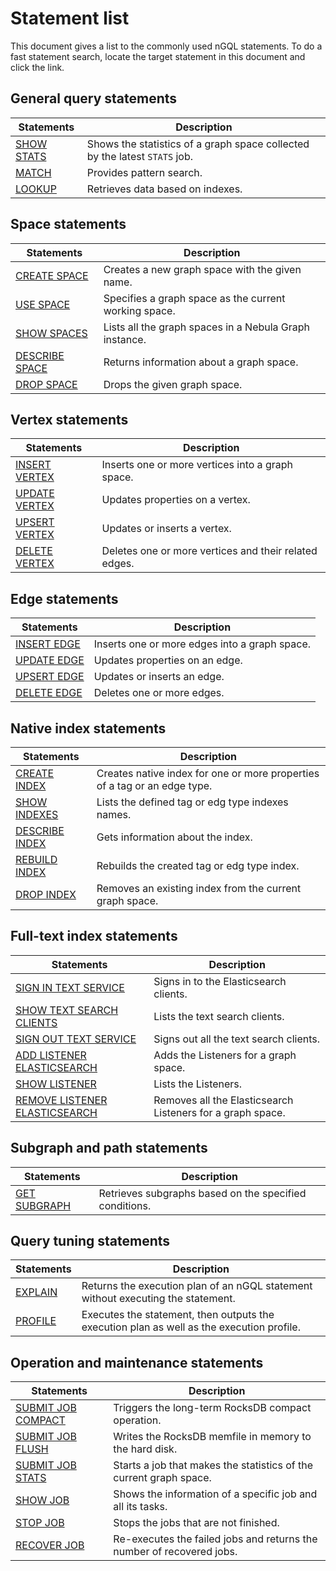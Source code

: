 # Statement list

This document gives a list to the commonly used nGQL statements. To do a fast statement search, locate the target statement in this document and click the link.

## General query statements

| Statements                                                          | Description                                                                |
| ------------------------------------------------------------------- | -------------------------------------------------------------------------- |
| [SHOW STATS](../7.general-query-statements/6.show/14.show-stats.md) | Shows the statistics of a graph space collected by the latest `STATS` job. |
| [MATCH](../7.general-query-statements/2.match.md)                   | Provides pattern search.                                                   |
| [LOOKUP](../7.general-query-statements/5.lookup.md)                 | Retrieves data based on indexes.                                           |

## Space statements

| Statements                                                     | Description                                            |
| -------------------------------------------------------------- | ------------------------------------------------------ |
| [CREATE SPACE](../9.space-statements.md/1.create-space.md)     | Creates a new graph space with the given name.         |
| [USE SPACE](../9.space-statements.md/2.use-space.md)           | Specifies a graph space as the current working space.  |
| [SHOW SPACES](../9.space-statements.md/3.show-spaces.md)       | Lists all the graph spaces in a Nebula Graph instance. |
| [DESCRIBE SPACE](../9.space-statements.md/4.describe-space.md) | Returns information about a graph space.               |
| [DROP SPACE](../9.space-statements.md/5.drop-space.md)         | Drops the given graph space.                           |

## Vertex statements

| Statements                                                  | Description                                           |
| ----------------------------------------------------------- | ----------------------------------------------------- |
| [INSERT VERTEX](../12.vertex-statements/1.insert-vertex.md) | Inserts one or more vertices into a graph space.      |
| [UPDATE VERTEX](../12.vertex-statements/2.update-vertex.md) | Updates properties on a vertex.                       |
| [UPSERT VERTEX](../12.vertex-statements/3.upsert-vertex.md) | Updates or inserts a vertex.                          |
| [DELETE VERTEX](../12.vertex-statements/4.delete-vertex.md) | Deletes one or more vertices and their related edges. |

## Edge statements

| Statements                                            | Description                                   |
| ----------------------------------------------------- | --------------------------------------------- |
| [INSERT EDGE](../13.edge-statements/1.insert-edge.md) | Inserts one or more edges into a graph space. |
| [UPDATE EDGE](../13.edge-statements/2.update-edge.md) | Updates properties on an edge.                |
| [UPSERT EDGE](../13.edge-statements/3.upsert-edge.md) | Updates or inserts an edge.                   |
| [DELETE EDGE](../13.edge-statements/4.delete-edge.md) | Deletes one or more edges.                    |

## Native index statements

| Statements                                                                 | Description                                                               |
| -------------------------------------------------------------------------- | ------------------------------------------------------------------------- |
| [CREATE INDEX](../14.native-index-statements/1.create-native-index.md)     | Creates native index for one or more properties of a tag or an edge type. |
| [SHOW INDEXES](../14.native-index-statements/2.show-native-indexes.md)     | Lists the defined tag or edg type indexes names.                          |
| [DESCRIBE INDEX](../14.native-index-statements/3.describe-native-index.md) | Gets information about the index.                                         |
| [REBUILD INDEX](../14.native-index-statements/4.rebuild-native-index.md)   | Rebuilds the created tag or edg type index.                               |
| [DROP INDEX](../14.native-index-statements/6.drop-native-index.md)         | Removes an existing index from the current graph space.                   |

## Full-text index statements

| Statements                    | Description                                                |
| ----------------------------- | ---------------------------------------------------------- |
| [SIGN IN TEXT SERVICE](../../4.deployment-and-installation/6.deploy-text-based-index/2.deploy-es.md#sign_in_to_the_text_search_clients)         | Signs in to the Elasticsearch clients.                     |
| [SHOW TEXT SEARCH CLIENTS](../../4.deployment-and-installation/6.deploy-text-based-index/2.deploy-es.md#show_text_search_clients)      | Lists the text search clients.                             |
| [SIGN OUT TEXT SERVICE](../../4.deployment-and-installation/6.deploy-text-based-index/2.deploy-es.md#sign_out_to_the_text_search_clients)         | Signs out all the text search clients.                     |
| [ADD LISTENER ELASTICSEARCH](../../4.deployment-and-installation/6.deploy-text-based-index/3.deploy-listener.md#add_full_text_listeners)    | Adds the Listeners for a graph space.                      |
| [SHOW LISTENER](../../4.deployment-and-installation/6.deploy-text-based-index/3.deploy-listener.md#show_full_text_listeners)                 | Lists the Listeners.                                       |
| [REMOVE LISTENER ELASTICSEARCH](../../4.deployment-and-installation/6.deploy-text-based-index/3.deploy-listener.md#remove_full_text_listeners) | Removes all the Elasticsearch Listeners for a graph space. |

## Subgraph and path statements

| Statements                                                | Description                                            |
| --------------------------------------------------------- | ------------------------------------------------------ |
| [GET SUBGRAPH](../16.subgraph-and-path/1.get-subgraph.md) | Retrieves subgraphs based on the specified conditions. |

## Query tuning statements

| Statements                                                        | Description                                                                               |
| ----------------------------------------------------------------- | ----------------------------------------------------------------------------------------- |
| [EXPLAIN](../17.query-tuning-statements/1.explain-and-profile.md) | Returns the execution plan of an nGQL statement without executing the statement.          |
| [PROFILE](../17.query-tuning-statements/1.explain-and-profile.md) | Executes the statement, then outputs the execution plan as well as the execution profile. |

## Operation and maintenance statements

| Statements                                                                                              | Description                                                           |
| ------------------------------------------------------------------------------------------------------- | --------------------------------------------------------------------- |
| [SUBMIT JOB COMPACT](../18.operation-and-maintenance-statements/4.job-statements.md#submit_job_compact) | Triggers the long-term RocksDB compact operation.                     |
| [SUBMIT JOB FLUSH](../18.operation-and-maintenance-statements/4.job-statements.md#submit_job_flush)     | Writes the RocksDB memfile in memory to the hard disk.                |
| [SUBMIT JOB STATS](../18.operation-and-maintenance-statements/4.job-statements.md#submit_job_stats)     | Starts a job that makes the statistics of the current graph space.    |
| [SHOW JOB](../18.operation-and-maintenance-statements/4.job-statements.md#show_job)                     | Shows the information of a specific job and all its tasks.            |
| [STOP JOB](../18.operation-and-maintenance-statements/4.job-statements.md#stop_job)                     | Stops the jobs that are not finished.                                     |
| [RECOVER JOB](../18.operation-and-maintenance-statements/4.job-statements.md#recover_job)               | Re-executes the failed jobs and returns the number of recovered jobs. |
